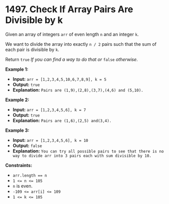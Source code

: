 # 1497. Check If Array Pairs Are Divisible by k

Given an array of integers `arr` of even length `n` and an integer `k`.

We want to divide the array into exactly `n / 2` pairs such that the sum of each pair is divisible by `k`.

Return `true` _If you can find a way to do that or_ `false` _otherwise_.

**Example 1:**

* **Input:** `arr = [1,2,3,4,5,10,6,7,8,9], k = 5`
* **Output:** `true`
* **Explanation:** `Pairs are (1,9),(2,8),(3,7),(4,6) and (5,10).`

**Example 2:**

* **Input:** `arr = [1,2,3,4,5,6], k = 7`
* **Output:** `true`
* **Explanation:** `Pairs are (1,6),(2,5) and(3,4).`

**Example 3:**

* **Input:** `arr = [1,2,3,4,5,6], k = 10`
* **Output:** `false`
* **Explanation:** `You can try all possible pairs to see that there is no way to divide arr into 3 pairs each with sum divisible by 10.`

**Constraints:**

*   `arr.length == n`
*   `1 <= n <= 105`
*   `n` is even.
*   `-109 <= arr[i] <= 109`
*   `1 <= k <= 105`
